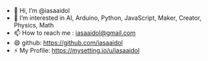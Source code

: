 - 👋 Hi, I’m @iasaaidol
- 👀 I’m interested in AI, Arduino, Python, JavaScript, Maker, Creator, Physics, Math
- 📫 How to reach me : iasaaidol@gmail.com
- 😄 github: https://github.com/iasaaidol
- ⚡ My Profile: https://mysetting.io/u/iasaaidol

<!---
iasaaidol/iasaaidol is a ✨ special ✨ repository because its `README.md` (this file) appears on your GitHub profile.
You can click the Preview link to take a look at your changes.
--->
